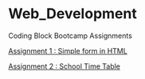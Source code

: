 # Web_Development
Coding Block Bootcamp Assignments

[ Assignment 1 : Simple form in HTML ](https://dipak-chaudhari.github.io/Web_Development_Coding-_Blocks/Assignment1.html)


[Assignment 2 : School Time Table](https://dipak-chaudhari.github.io/Web_Development_Coding-_Blocks/Assignment2.html)
